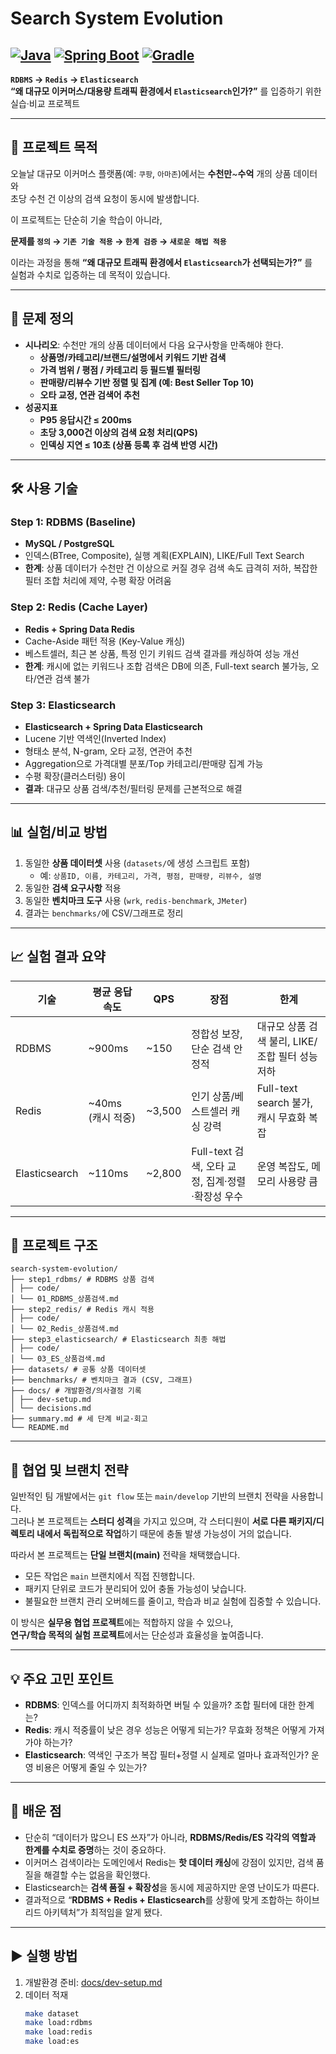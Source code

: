 # Search System Evolution 
[![Java](https://img.shields.io/badge/Java-21-b07219.svg)](https://www.java.com)
[![Spring Boot](https://img.shields.io/badge/Spring%20Boot-3.x-6db33f.svg)](https://spring.io/projects/spring-boot)
[![Gradle](https://img.shields.io/badge/Gradle-8.x-02303a.svg)](https://gradle.org)
---

**`RDBMS` → `Redis` → `Elasticsearch`**  
**“왜 대규모 이커머스/대용량 트래픽 환경에서 `Elasticsearch`인가?”** 를 입증하기 위한 실습·비교 프로젝트

---

## 🎯 프로젝트 목적
오늘날 대규모 이커머스 플랫폼(예: `쿠팡`, `아마존`)에서는 **수천만**~**수억** 개의 상품 데이터와  
초당 수천 건 이상의 검색 요청이 동시에 발생합니다.

이 프로젝트는 단순히 기술 학습이 아니라,

**문제를 `정의` → `기존 기술 적용` → `한계 검증` → `새로운 해법 적용`**

이라는 과정을 통해 **“왜 대규모 트래픽 환경에서 `Elasticsearch`가 선택되는가?”** 를  
실험과 수치로 입증하는 데 목적이 있습니다.

---

## 🧩 문제 정의
- **시나리오**: 수천만 개의 상품 데이터에서 다음 요구사항을 만족해야 한다.
    - **상품명/카테고리/브랜드/설명에서 키워드 기반 검색**
    - **가격 범위 / 평점 / 카테고리 등 필드별 필터링**
    - **판매량/리뷰수 기반 정렬 및 집계 (예: Best Seller Top 10)**
    - **오타 교정, 연관 검색어 추천**
- **성공지표**
    - **P95 응답시간 ≤ 200ms**
    - **초당 3,000건 이상의 검색 요청 처리(QPS)**
    - **인덱싱 지연 ≤ 10초 (상품 등록 후 검색 반영 시간)**

---

## 🛠️ 사용 기술
### Step 1: RDBMS (Baseline)
- **MySQL / PostgreSQL**
- 인덱스(BTree, Composite), 실행 계획(EXPLAIN), LIKE/Full Text Search
- **한계**: 상품 데이터가 수천만 건 이상으로 커질 경우 검색 속도 급격히 저하, 복잡한 필터 조합 처리에 제약, 수평 확장 어려움

### Step 2: Redis (Cache Layer)
- **Redis + Spring Data Redis**
- Cache-Aside 패턴 적용 (Key-Value 캐싱)
- 베스트셀러, 최근 본 상품, 특정 인기 키워드 검색 결과를 캐싱하여 성능 개선
- **한계**: 캐시에 없는 키워드나 조합 검색은 DB에 의존, Full-text search 불가능, 오타/연관 검색 불가

### Step 3: Elasticsearch
- **Elasticsearch + Spring Data Elasticsearch**
- Lucene 기반 역색인(Inverted Index)
- 형태소 분석, N-gram, 오타 교정, 연관어 추천
- Aggregation으로 가격대별 분포/Top 카테고리/판매량 집계 가능
- 수평 확장(클러스터링) 용이
- **결과**: 대규모 상품 검색/추천/필터링 문제를 근본적으로 해결

---

## 📊 실험/비교 방법
1. 동일한 **상품 데이터셋** 사용 (`datasets/`에 생성 스크립트 포함)
    - 예: `상품ID, 이름, 카테고리, 가격, 평점, 판매량, 리뷰수, 설명`
2. 동일한 **검색 요구사항** 적용
3. 동일한 **벤치마크 도구** 사용 (`wrk`, `redis-benchmark`, `JMeter`)
4. 결과는 `benchmarks/`에 CSV/그래프로 정리

--- 

## 📈 실험 결과 요약
| 기술 | 평균 응답속도 | QPS | 장점 | 한계 |
|------|--------------|-----|------|------|
| RDBMS | ~900ms | ~150 | 정합성 보장, 단순 검색 안정적 | 대규모 상품 검색 불리, LIKE/조합 필터 성능 저하 |
| Redis | ~40ms (캐시 적중) | ~3,500 | 인기 상품/베스트셀러 캐싱 강력 | Full-text search 불가, 캐시 무효화 복잡 |
| Elasticsearch | ~110ms | ~2,800 | Full-text 검색, 오타 교정, 집계·정렬·확장성 우수 | 운영 복잡도, 메모리 사용량 큼 |

---

## 📂 프로젝트 구조
```
search-system-evolution/
├── step1_rdbms/ # RDBMS 상품 검색
│ ├── code/
│ └── 01_RDBMS_상품검색.md
├── step2_redis/ # Redis 캐시 적용
│ ├── code/
│ └── 02_Redis_상품검색.md
├── step3_elasticsearch/ # Elasticsearch 최종 해법
│ ├── code/
│ └── 03_ES_상품검색.md
├── datasets/ # 공통 상품 데이터셋
├── benchmarks/ # 벤치마크 결과 (CSV, 그래프)
├── docs/ # 개발환경/의사결정 기록
│ ├── dev-setup.md
│ └── decisions.md
├── summary.md # 세 단계 비교·회고
└── README.md
```

---

## 📌 협업 및 브랜치 전략
일반적인 팀 개발에서는 `git flow` 또는 `main/develop` 기반의 브랜치 전략을 사용합니다.  
그러나 본 프로젝트는 **스터디 성격**을 가지고 있으며, 각 스터디원이 **서로 다른 패키지/디렉토리 내에서 독립적으로 작업**하기 때문에 충돌 발생 가능성이 거의 없습니다.

따라서 본 프로젝트는 **단일 브랜치(main)** 전략을 채택했습니다.
- 모든 작업은 `main` 브랜치에서 직접 진행합니다.
- 패키지 단위로 코드가 분리되어 있어 충돌 가능성이 낮습니다.
- 불필요한 브랜치 관리 오버헤드를 줄이고, 학습과 비교 실험에 집중할 수 있습니다.

이 방식은 **실무용 협업 프로젝트**에는 적합하지 않을 수 있으나,  
**연구/학습 목적의 실험 프로젝트**에서는 단순성과 효율성을 높여줍니다.

---

## 💡 주요 고민 포인트
- **RDBMS**: 인덱스를 어디까지 최적화하면 버틸 수 있을까? 조합 필터에 대한 한계는?
- **Redis**: 캐시 적중률이 낮은 경우 성능은 어떻게 되는가? 무효화 정책은 어떻게 가져가야 하는가?
- **Elasticsearch**: 역색인 구조가 복잡 필터+정렬 시 실제로 얼마나 효과적인가? 운영 비용은 어떻게 줄일 수 있는가?

---

## 🚀 배운 점
- 단순히 “데이터가 많으니 ES 쓰자”가 아니라, **RDBMS/Redis/ES 각각의 역할과 한계를 수치로 증명**하는 것이 중요하다.
- 이커머스 검색이라는 도메인에서 Redis는 **핫 데이터 캐싱**에 강점이 있지만, 검색 품질을 해결할 수는 없음을 확인했다.
- Elasticsearch는 **검색 품질 + 확장성**을 동시에 제공하지만 운영 난이도가 따른다.
- 결과적으로 “**RDBMS + Redis + Elasticsearch**를 상황에 맞게 조합하는 하이브리드 아키텍처”가 최적임을 알게 됐다.

---

## ▶️ 실행 방법
1. 개발환경 준비: [docs/dev-setup.md](docs/dev-setup.md)
2. 데이터 적재
   ```bash
   make dataset
   make load:rdbms
   make load:redis
   make load:es




